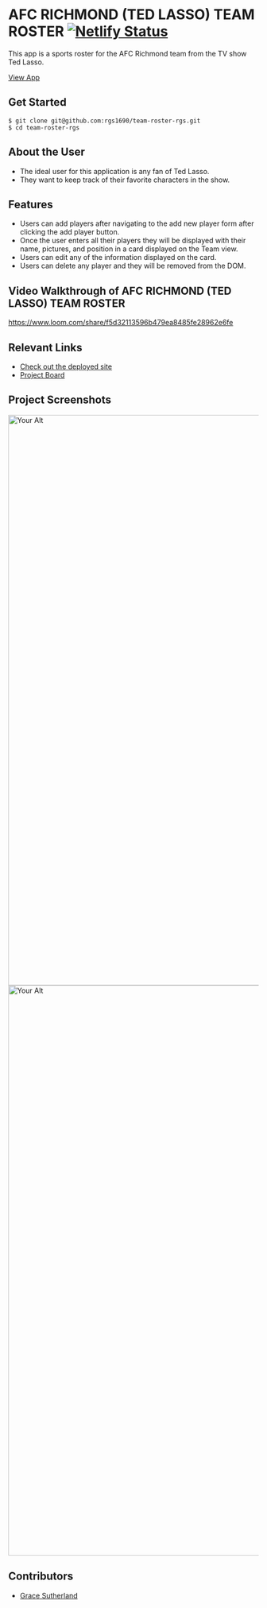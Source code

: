 # AFC RICHMOND (TED LASSO) TEAM ROSTER  [![Netlify Status](https://api.netlify.com/api/v1/badges/905fd445-c4c8-49b2-ad25-f341cc1369ff/deploy-status)](https://app.netlify.com/sites/rgs-team-roster/deploys)

This app is a sports roster for the AFC Richmond team from the TV show Ted Lasso. 

[View App](https://rgs-team-roster.netlify.app/)

## Get Started 
````
$ git clone git@github.com:rgs1690/team-roster-rgs.git
$ cd team-roster-rgs

````

## About the User 
- The ideal user for this application is any fan of Ted Lasso. 
- They want to keep track of their favorite characters in the show. 

## Features 
- Users can add players after navigating to the add new player form after clicking the add player button.
- Once the user enters all their players they will be displayed with their name, pictures, and position in a card displayed on the Team view.
- Users can edit any of the information displayed on the card.
- Users can delete any player and they will be removed from the DOM.

## Video Walkthrough of AFC RICHMOND (TED LASSO) TEAM ROSTER
https://www.loom.com/share/f5d32113596b479ea8485fe28962e6fe 

## Relevant Links 
- [Check out the deployed site](https://rgs-team-roster.netlify.app/)
- [Project Board](https://github.com/rgs1690/team-roster-rgs/projects/2)


## Project Screenshots 
<img width="1148" alt="Your Alt" src="https://user-images.githubusercontent.com/78558344/138525414-63244c94-c3a4-444c-9885-5b9a4226e08b.png">
<img width="1148" alt="Your Alt" src="https://user-images.githubusercontent.com/78558344/138525486-2fe28cc6-d35a-4672-9c4f-9ca0f4253567.png">

## Contributors
- [Grace Sutherland](https://github.com/rgs1690)

